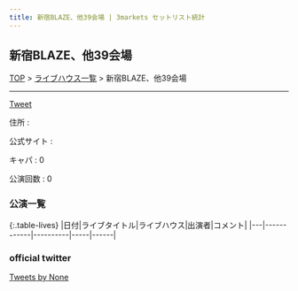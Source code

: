 ```yaml
---
title: 新宿BLAZE、他39会場 | 3markets セットリスト統計
---
```

## 新宿BLAZE、他39会場

[TOP](/setlist/) > [ライブハウス一覧](livehouses.html) > 新宿BLAZE、他39会場

___

<a href="https://twitter.com/share?ref_src=twsrc%5Etfw" data-text="3markets[ ]セットリスト > 新宿BLAZE、他39会場" class="twitter-share-button" data-via="3markets" data-hashtags="3markets" data-related="3markets" data-show-count="false">Tweet</a>

住所
:    <a href="https://www.google.co.jp/maps/search/" rel="noopener noreferrer" target="_blank"></a>

公式サイト
:    []()

キャパ
:    0

公演回数
: 0



### 公演一覧

{:.table-lives}
|日付|ライブタイトル|ライブハウス|出演者|コメント|
|---|------------|----------|-----|------|




### official twitter

<a class="twitter-timeline" href="https://twitter.com/None?ref_src=twsrc%5Etfw">Tweets by None</a> <script async src="https://platform.twitter.com/widgets.js" charset="utf-8"></script>


<script async src="https://platform.twitter.com/widgets.js" charset="utf-8"></script>